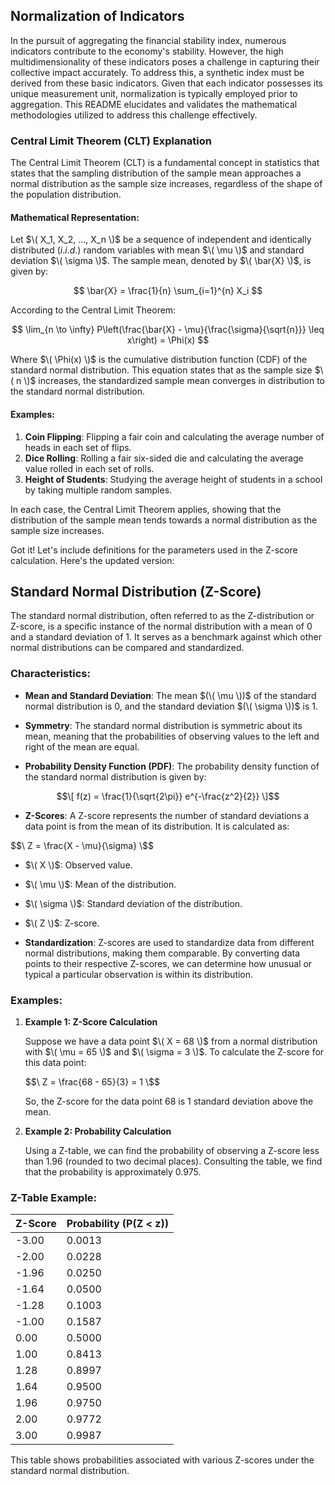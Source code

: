 ## Normalization of Indicators

In the pursuit of aggregating the financial stability index, numerous indicators contribute to the economy's stability. However, the high multidimensionality of these indicators poses a challenge in capturing their collective impact accurately. To address this, a synthetic index must be derived from these basic indicators. Given that each indicator possesses its unique measurement unit, normalization is typically employed prior to aggregation. This README elucidates and validates the mathematical methodologies utilized to address this challenge effectively.

### Central Limit Theorem (CLT) Explanation

The Central Limit Theorem (CLT) is a fundamental concept in statistics that states that the sampling distribution of the sample mean approaches a normal distribution as the sample size increases, regardless of the shape of the population distribution.

#### Mathematical Representation:

Let $\( X_1, X_2, ..., X_n \)$ be a sequence of independent and identically distributed $(i.i.d.)$ random variables with mean $\( \mu \)$ and standard deviation $\( \sigma \)$. The sample mean, denoted by $\( \bar{X} \)$, is given by:

$$ \bar{X} = \frac{1}{n} \sum_{i=1}^{n} X_i $$

According to the Central Limit Theorem:

$$ \lim_{n \to \infty} P\left(\frac{\bar{X} - \mu}{\frac{\sigma}{\sqrt{n}}} \leq x\right) = \Phi(x) $$

Where $\( \Phi(x) \)$ is the cumulative distribution function (CDF) of the standard normal distribution. This equation states that as the sample size $\( n \)$ increases, the standardized sample mean converges in distribution to the standard normal distribution.

#### Examples:

1. **Coin Flipping**: Flipping a fair coin and calculating the average number of heads in each set of flips.
2. **Dice Rolling**: Rolling a fair six-sided die and calculating the average value rolled in each set of rolls.
3. **Height of Students**: Studying the average height of students in a school by taking multiple random samples.

In each case, the Central Limit Theorem applies, showing that the distribution of the sample mean tends towards a normal distribution as the sample size increases.


Got it! Let's include definitions for the parameters used in the Z-score calculation. Here's the updated version:


## Standard Normal Distribution (Z-Score)

The standard normal distribution, often referred to as the Z-distribution or Z-score, is a specific instance of the normal distribution with a mean of 0 and a standard deviation of 1. It serves as a benchmark against which other normal distributions can be compared and standardized.

### Characteristics:

- **Mean and Standard Deviation**: The mean $(\( \mu \))$ of the standard normal distribution is 0, and the standard deviation $(\( \sigma \))$ is 1.
  
- **Symmetry**: The standard normal distribution is symmetric about its mean, meaning that the probabilities of observing values to the left and right of the mean are equal.

- **Probability Density Function (PDF)**: The probability density function of the standard normal distribution is given by:

 $$\[ f(z) = \frac{1}{\sqrt{2\pi}} e^{-\frac{z^2}{2}} \]$$

- **Z-Scores**: A Z-score represents the number of standard deviations a data point is from the mean of its distribution. It is calculated as:

$$\ Z = \frac{X - \mu}{\sigma} \$$

  - $\( X \)$: Observed value.
  - $\( \mu \)$: Mean of the distribution.
  - $\( \sigma \)$: Standard deviation of the distribution.
  - $\( Z \)$: Z-score.

- **Standardization**: Z-scores are used to standardize data from different normal distributions, making them comparable. By converting data points to their respective Z-scores, we can determine how unusual or typical a particular observation is within its distribution.

### Examples:

1. **Example 1: Z-Score Calculation**
   
   Suppose we have a data point $\( X = 68 \)$ from a normal distribution with $\( \mu = 65 \)$ and $\( \sigma = 3 \)$. To calculate the Z-score for this data point:
   
   $$\ Z = \frac{68 - 65}{3} = 1 \$$
   
   So, the Z-score for the data point 68 is 1 standard deviation above the mean.

2. **Example 2: Probability Calculation**
   
   Using a Z-table, we can find the probability of observing a Z-score less than 1.96 (rounded to two decimal places). Consulting the table, we find that the probability is approximately 0.975.

### Z-Table Example:

| Z-Score | Probability (P(Z < z)) |
|---------|------------------------|
| -3.00   | 0.0013                 |
| -2.00   | 0.0228                 |
| -1.96   | 0.0250                 |
| -1.64   | 0.0500                 |
| -1.28   | 0.1003                 |
| -1.00   | 0.1587                 |
|  0.00   | 0.5000                 |
|  1.00   | 0.8413                 |
|  1.28   | 0.8997                 |
|  1.64   | 0.9500                 |
|  1.96   | 0.9750                 |
|  2.00   | 0.9772                 |
|  3.00   | 0.9987                 |

This table shows probabilities associated with various Z-scores under the standard normal distribution.
